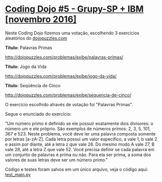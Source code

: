 # [Coding Dojo #5 - Grupy-SP + IBM [novembro 2016]](https://www.meetup.com/pt-BR/Grupy-SP/events/235244282/)

Neste Coding Dojo fizemos uma votação, escolhendo 3 exercícios aleatórios do [dojopuzzles.com](http://dojopuzzles.com)

**Título:** Palavras Primas

http://dojopuzzles.com/problemas/exibe/palavras-primas/

**Título:** Jogo da Vida

http://dojopuzzles.com/problemas/exibe/jogo-da-vida/

**Título:** Seqüência de Cinco

http://dojopuzzles.com/problemas/exibe/sequencia-de-cinco/

O exercício escolhido através de votação foi "Palavras Primas".

Segue o enunciado do exercício:

"Um número primo é definido se ele possuir exatamente dois divisores: o número um e ele próprio. São exemplos de números primos: 2, 3, 5, 101, 367 e 523.
Neste problema, você deve ler uma palavra composta somente por letras [a-zA-Z]. Cada letra possui um valor específico, a vale 1, b vale 2 e assim por diante, até a letra z que vale 26. Do mesmo modo A vale 27, B vale 28, até a letra Z que vale 52.
Você precisa definir se cada palavra em um conjunto de palavras é prima ou não. Para ela ser prima, a soma dos valores de suas letras deve ser um número primo."

Código e testes foram salvos em um único arquivo, veja o código aqui:
[test_main.py](https://github.com/grupy-sp/encontros/tree/master/2016/dojo_ibm_2016_11_07/test_main.py)
